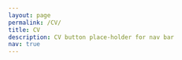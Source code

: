 ```yaml
---
layout: page
permalink: /CV/
title: CV
description: CV button place-holder for nav bar
nav: true
---
```

